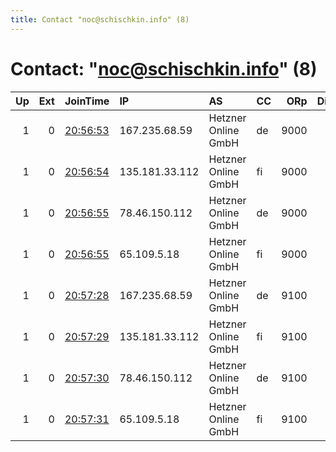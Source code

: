 ```yaml
---
title: Contact "noc@schischkin.info" (8)
---
```


# Contact: "noc@schischkin.info" (8)

|   Up |   Ext | JoinTime                                                                                              | IP             | AS                  | CC   |   ORp |   Dirp | OS    | Version   |   Nickname |   eFamMembers |
|-----:|------:|:------------------------------------------------------------------------------------------------------|:---------------|:--------------------|:-----|------:|-------:|:------|:----------|-----------:|--------------:|
|    1 |     0 | [20:56:53](https://nusenu.github.io/OrNetStats/w/relay/133495DDA2347CA4B45A7DBCADDFA6C58FFD9068.html) | 167.235.68.59  | Hetzner Online GmbH | de   |  9000 |      0 | Linux | 0.4.7.10  |         02 |             8 |
|    1 |     0 | [20:56:54](https://nusenu.github.io/OrNetStats/w/relay/CDD5A0DAE2D37EB496C6FC99A611488F13C185DA.html) | 135.181.33.112 | Hetzner Online GmbH | fi   |  9000 |      0 | Linux | 0.4.7.10  |         02 |             8 |
|    1 |     0 | [20:56:55](https://nusenu.github.io/OrNetStats/w/relay/27F06EBDE1BC449AD768C878BF9C9E7C36BFC5D4.html) | 78.46.150.112  | Hetzner Online GmbH | de   |  9000 |      0 | Linux | 0.4.7.10  |         01 |             8 |
|    1 |     0 | [20:56:55](https://nusenu.github.io/OrNetStats/w/relay/6135753DB6D6A612A4BE6FFA1239D5F5EAEE9E02.html) | 65.109.5.18    | Hetzner Online GmbH | fi   |  9000 |      0 | Linux | 0.4.7.10  |         01 |             8 |
|    1 |     0 | [20:57:28](https://nusenu.github.io/OrNetStats/w/relay/AB0B68393CE995F04461F0E3B610EE69A9D3A0E7.html) | 167.235.68.59  | Hetzner Online GmbH | de   |  9100 |      0 | Linux | 0.4.7.10  |         02 |             8 |
|    1 |     0 | [20:57:29](https://nusenu.github.io/OrNetStats/w/relay/E3F682A0FC3406F7BD349511B04F772A4D6BDEAE.html) | 135.181.33.112 | Hetzner Online GmbH | fi   |  9100 |      0 | Linux | 0.4.7.10  |         02 |             8 |
|    1 |     0 | [20:57:30](https://nusenu.github.io/OrNetStats/w/relay/491093F6BF50F39064C2BB76F8E9BCE64FCB3B34.html) | 78.46.150.112  | Hetzner Online GmbH | de   |  9100 |      0 | Linux | 0.4.7.10  |         01 |             8 |
|    1 |     0 | [20:57:31](https://nusenu.github.io/OrNetStats/w/relay/189DB540780413DED7F57347F489214F5E9CD486.html) | 65.109.5.18    | Hetzner Online GmbH | fi   |  9100 |      0 | Linux | 0.4.7.10  |         01 |             8 |
